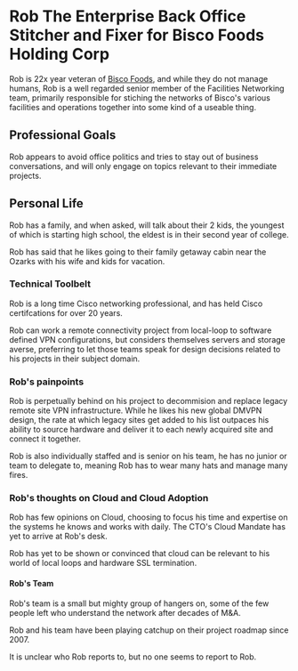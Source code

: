 # Rob The Enterprise Back Office Stitcher and Fixer for Bisco Foods Holding Corp

Rob is 22x year veteran of [Bisco Foods](../orgs/bisco_foods.md), and while they do not manage humans, Rob is a well regarded senior member of the Facilities Networking team, primarily responsible for stiching the networks of Bisco's various facilities and operations together into some kind of a useable thing.

## Professional Goals

Rob appears to avoid office politics and tries to stay out of business conversations, and will only engage on topics relevant to their immediate projects.

## Personal Life

Rob has a family, and when asked, will talk about their 2 kids, the youngest of which is starting high school, the eldest is in their second year of college.

Rob has said that he likes going to their family getaway cabin near the Ozarks with his wife and kids for vacation.

### Technical Toolbelt

Rob is a long time Cisco networking professional, and has held Cisco certifcations for over 20 years.

Rob can work a remote connectivity project from local-loop to software defined VPN configurations, but considers themselves servers and storage averse, preferring to let those teams speak for design decisions related to his projects in their subject domain.

### Rob's painpoints

Rob is perpetually behind on his project to decommision and replace legacy remote site VPN infrastructure. While he likes his new global DMVPN design, the rate at which legacy sites get added to his list outpaces his ability to source hardware and deliver it to each newly acquired site and connect it together.

Rob is also individually staffed and is senior on his team, he has no junior or team to delegate to, meaning Rob has to wear many hats and manage many fires.

### Rob's thoughts on Cloud and Cloud Adoption

Rob has few opinions on Cloud, choosing to focus his time and expertise on the systems he knows and works with daily. The CTO's Cloud Mandate has yet to arrive at Rob's desk.

Rob has yet to be shown or convinced that cloud can be relevant to his world of local loops and hardware SSL termination.


#### Rob's Team

Rob's team is a small but mighty group of hangers on, some of the few people left who understand the network after decades of M&A.

Rob and his team have been playing catchup on their project roadmap since 2007.

It is unclear who Rob reports to, but no one seems to report to Rob.
